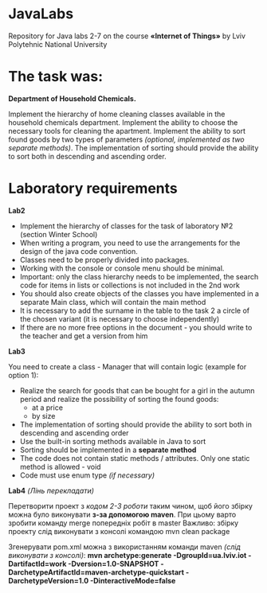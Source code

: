 # JavaLabs
Repository for Java labs 2-7 on the course **«Internet of Things»** by Lviv Polytehnic National University


# The task was:
**Department of Household Chemicals.**

Implement the hierarchy of home cleaning classes available in the household chemicals department.
Implement the ability to choose the necessary tools for cleaning the apartment.
Implement the ability to sort found goods by two types of parameters _(optional, implemented as two separate methods)_.
The implementation of sorting should provide the ability to sort both in descending and ascending order.

# **Laboratory requirements**
**Lab2**

  - Implement the hierarchy of classes for the task of laboratory №2 (section Winter School)
  - When writing a program, you need to use the arrangements for the design of the java code convention.
  - Classes need to be properly divided into packages.
  - Working with the console or console menu should be minimal.
  - Important: only the class hierarchy needs to be implemented, the search code for items in lists or collections is not included in the 2nd work
  - You should also create objects of the classes you have implemented in a separate Main class, which will contain the main method
  - It is necessary to add the surname in the table to the task 2 a circle of the chosen variant (it is necessary to choose independently)
  - If there are no more free options in the document - you should write to the teacher and get a version from him

**Lab3**

You need to create a class - Manager that will contain logic (example for option 1):
- Realize the search for goods that can be bought for a girl in the autumn period and realize the possibility of sorting the found goods:
   - at a price
   - by size
- The implementation of sorting should provide the ability to sort both in descending and ascending order
- Use the built-in sorting methods available in Java to sort
- Sorting should be implemented in a **separate method**
- The code does not contain static methods / attributes. Only one static method is allowed - void
- Code must use enum type _(if necessary)_

**Lab4** _(Лінь перекладати)_

Перетворити проект з _кодом 2-3 роботи_ таким чином, щоб його збірку можна було виконувати **з-за допомогою  maven**. 
При цьому варто зробити команду merge попередніх робіт в master
Важливо: збірку проекту слід виконувати з консолі командою mvn clean package

Згенерувати pom.xml можна з використанням команди maven _(слід виконувати з консолі)_:
**mvn archetype:generate -DgroupId=ua.lviv.iot -DartifactId=work -Dversion=1.0-SNAPSHOT -DarchetypeArtifactId=maven-archetype-quickstart -DarchetypeVersion=1.0 -DinteractiveMode=false**

